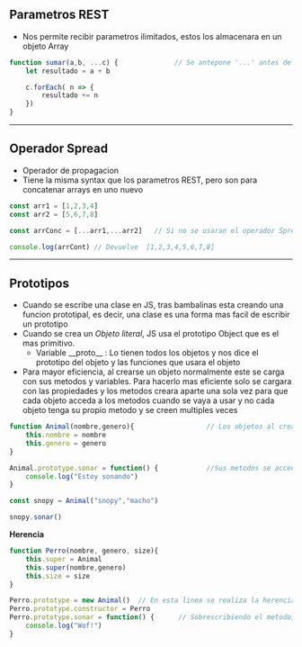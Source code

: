 
## Parametros REST

- Nos permite recibir parametros ilimitados, estos los almacenara en un objeto Array

```JavaScript
function sumar(a,b, ...c) {              // Se antepone '...' antes del nombre del Array
	let resultado = a + b

	c.forEach( n => {
		resultado += n
	})
}
```

---
## Operador Spread

- Operador de propagacion
- Tiene la misma syntax que los parametros REST, pero son para concatenar arrays en uno nuevo
```JavaScript
const arr1 = [1,2,3,4]
const arr2 = [5,6,7,8]

const arrConc = [...arr1,...arr2]   // Si no se usaran el operador Spread, arrConc solo tendria 2 elementos, 2 arrays.

console.log(arrCont) // Devuelve  [1,2,3,4,5,6,7,8]

```

---
## Prototipos

- Cuando se escribe una clase en JS, tras bambalinas esta creando una funcion prototipal, es decir, una clase es una forma mas facil de escribir un prototipo
- Cuando se crea un *Objeto literal*, JS usa el prototipo Object que es el mas primitivo. 
	- Variable \_\_proto__ : Lo tienen todos los objetos y nos dice el prototipo del objeto y las funciones que usara el objeto
- Para mayor eficiencia, al crearse un objeto normalmente este se carga con sus metodos y variables. Para hacerlo mas eficiente solo se cargara con las propiedades y los metodos creara aparte una sola vez para que cada objeto acceda a los metodos cuando se vaya a usar y no cada objeto tenga su propio metodo y se creen multiples veces

```JavaScript
function Animal(nombre,genero){                  // Los objetos al crearse solo se cargaran sus atributos
	this.nombre = nombre
	this.genero = genero
}

Animal.prototype.sonar = function() {            //Sus metodos se accedera de esta manera
	console.log("Estoy sonando")
}

const snopy = Animal("snopy","macho")

snopy.sonar()
```

**Herencia**

```JavaScript
function Perro(nombre, genero, size){
	this.super = Animal
	this.super(nombre,genero)
	this.size = size
}

Perro.prototype = new Animal()  // En esta linea se realiza la herencia
Perro.prototype.constructor = Perro
Perro.prototype.sonar = function() {      // Sobrescribiendo el metodo, @override
	console.log("Wof!")
}
```
